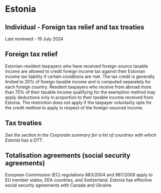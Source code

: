 # Estonia
## Individual - Foreign tax relief and tax treaties
Last reviewed - 19 July 2024
## Foreign tax relief
Estonian-resident taxpayers who have received foreign-source taxable income are allowed to credit foreign income tax against their Estonian income tax liability if certain conditions are met. The tax credit is generally limited to 20% of foreign taxable income and is computed separately for each foreign country.
Resident taxpayers who receive from abroad more than 75% of their taxable income qualifying for the exemption method may apply deductions only in proportion to their taxable income received from Estonia. The restriction does not apply if the taxpayer voluntarily opts for the credit method to apply in respect of the foreign-sourced income.
## Tax treaties
_See the section in the Corporate summary for a list of countries with which Estonia has a DTT_.
## Totalisation agreements (social security agreements)
European Commission (EC) regulations 883/2004 and 987/2009 apply to EU member states, EEA countries, and Switzerland.
Estonia has effective social security agreements with Canada and Ukraine.
